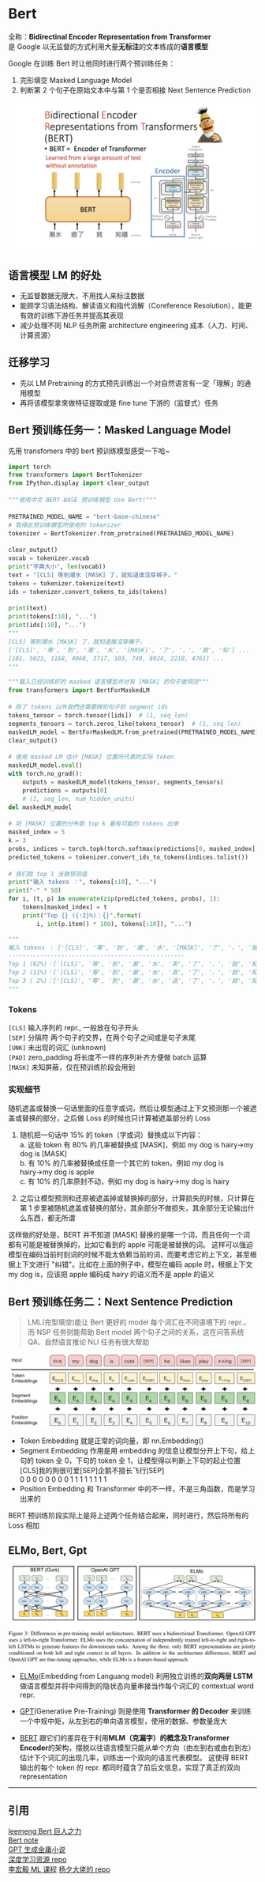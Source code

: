 # Bert

全称：**Bidirectinal Encoder Representation from Transformer**  
是 Google 以无监督的方式利用大量**无标注**的文本练成的**语言模型**

Google 在训练 Bert 时让他同时进行两个预训练任务：

1. 完形填空 Masked Language Model
2. 判断第 2 个句子在原始文本中与第 1 个是否相接 Next Sentence Prediction

![](./img/bert_.jpg)

## 语言模型 LM 的好处

- 无监督数据无限大，不用找人来标注数据
- 能顾学习语法结构、解读语义和指代消解（Coreference Resolution），能更有效的训练下游任务并提高其表现
- 减少处理不同 NLP 任务所需 architecture engineering 成本（人力、时间、计算资源）

## 迁移学习

- 先以 LM Pretraining 的方式预先训练出一个对自然语言有一定「理解」的通用模型
- 再将该模型拿來做特征提取或是 fine tune 下游的（监督式）任务

## Bert 预训练任务一：Masked Language Model

先用 transfomers 中的 bert 预训练模型感受一下哈~

```python
import torch
from transformers import BertTokenizer
from IPython.display import clear_output

"""使用中文 BERT-BASE 预训练模型 Use Bert!"""

PRETRAINED_MODEL_NAME = "bert-base-chinese"
# 取得此预训练模型所使用的 tokenizer
tokenizer = BertTokenizer.from_pretrained(PRETRAINED_MODEL_NAME)

clear_output()
vocab = tokenizer.vocab
print("字典大小", len(vocab))
text = "[CLS] 等到潮水 [MASK] 了，就知道谁没穿裤子。"
tokens = tokenizer.tokenize(text)
ids = tokenizer.convert_tokens_to_ids(tokens)

print(text)
print(tokens[:10], "...")
print(ids[:10], "...")
"""
[CLS] 等到潮水 [MASK] 了，就知道誰沒穿褲子。
['[CLS]', '等', '到', '潮', '水', '[MASK]', '了', '，', '就', '知'] ...
[101, 5023, 1168, 4060, 3717, 103, 749, 8024, 2218, 4761] ...
"""
```

```python
"""载入已经训练好的 masked 语言模型并对有 [MASK] 的句子做预测"""
from transformers import BertForMaskedLM

# 除了 tokens 以外我們还需要辨別句子的 segment ids
tokens_tensor = torch.tensor([ids])  # (1, seq_len)
segments_tensors = torch.zeros_like(tokens_tensor)  # (1, seq_len)
maskedLM_model = BertForMaskedLM.from_pretrained(PRETRAINED_MODEL_NAME)
clear_output()

# 使用 masked LM 估计 [MASK] 位置所代表的实际 token
maskedLM_model.eval()
with torch.no_grad():
    outputs = maskedLM_model(tokens_tensor, segments_tensors)
    predictions = outputs[0]
    # (1, seq_len, num_hidden_units)
del maskedLM_model

# 将 [MASK] 位置的分布取 top k 最有可能的 tokens 出來
masked_index = 5
k = 3
probs, indices = torch.topk(torch.softmax(predictions[0, masked_index], -1), k)
predicted_tokens = tokenizer.convert_ids_to_tokens(indices.tolist())

# 我们取 top 1 当做预测值
print("输入 tokens ：", tokens[:10], "...")
print("-" * 50)
for i, (t, p) in enumerate(zip(predicted_tokens, probs), 1):
    tokens[masked_index] = t
    print("Top {} ({:2}%)：{}".format(
        i, int(p.item() * 100), tokens[:10]), "...")
```

```python
"""
輸入 tokens ： ['[CLS]', '等', '到', '潮', '水', '[MASK]', '了', '，', '就', '知'] ...
--------------------------------------------------
Top 1 (82%)：['[CLS]', '等', '到', '潮', '水', '來', '了', '，', '就', '知'] ...
Top 2 (11%)：['[CLS]', '等', '到', '潮', '水', '濕', '了', '，', '就', '知'] ...
Top 3 ( 2%)：['[CLS]', '等', '到', '潮', '水', '過', '了', '，', '就', '知'] ...
"""
```

### Tokens

`[CLS]` 输入序列的 repr., 一般放在句子开头  
 `[SEP]` 分隔符 两个句子的交界，在两个句子之间或是句子末尾  
 `[UNK]` 未出现的词汇 (unknown)  
 `[PAD]` zero_padding 将长度不一样的序列补齐方便做 batch 运算  
 `[MASK]` 未知屏蔽，仅在预训练阶段会用到

### 实现细节

随机遮盖或替换一句话里面的任意字或词，然后让模型通过上下文预测那一个被遮盖或替换的部分，之后做 Loss 的时候也只计算被遮盖部分的 Loss

1. 随机把一句话中 15% 的 token（字或词）替换成以下内容：  
   a. 这些 token 有 80% 的几率被替换成 [MASK]，例如 my dog is hairy→my dog is [MASK]  
   b. 有 10% 的几率被替换成任意一个其它的 token，例如 my dog is hairy→my dog is apple  
   c. 有 10% 的几率原封不动，例如 my dog is hairy→my dog is hairy

2. 之后让模型预测和还原被遮盖掉或替换掉的部分，计算损失的时候，只计算在第 1 步里被随机遮盖或替换的部分，其余部分不做损失，其余部分无论输出什么东西，都无所谓

这样做的好处是，BERT 并不知道 [MASK] 替换的是哪一个词，而且任何一个词都有可能是被替换掉的，比如它看到的 apple 可能是被替换的词。
这样可以强迫模型在编码当前时刻词的时候不能太依赖当前的词，而要考虑它的上下文，甚至根据上下文进行 "纠错"。比如在上面的例子中，模型在编码 apple 时，根据上下文 my dog is，应该把 apple 编码成 hairy 的语义而不是 apple 的语义

## Bert 预训练任务二：Next Sentence Prediction

> LML(完型填空)能让 Bert 更好的 model 每个词汇在不同语境下的 repr.，而 NSP 任务则能帮助 Bert model 两个句子之间的关系，这在问答系统 QA、自然语言推论 NLI 任务有很大帮助

![](./img/NSP.png)

- Token Embedding 就是正常的词向量，即 nn.Embedding()
- Segment Embedding 作用是用 embedding 的信息让模型分开上下句，给上句的 token 全 0，下句的 token 全 1，让模型得以判断上下句的起止位置  
  [CLS]我的狗很可爱[SEP]企鹅不擅长飞行[SEP]  
  0 0 0 0 0 0 0 0 1 1 1 1 1 1 1 1
- Position Embedding 和 Transformer 中的不一样，不是三角函数，而是学习出来的

BERT 预训练阶段实际上是将上述两个任务结合起来，同时进行，然后将所有的 Loss 相加

## ELMo, Bert, Gpt

![](./img/Difference.png)

- [ELMo](https://arxiv.org/abs/1802.05365)(Embedding from Languang model) 利用独立训练的**双向两层 LSTM** 做语言模型并将中间得到的隐状态向量串接当作每个词汇的 contextual word repr.

- [GPT](https://d4mucfpksywv.cloudfront.net/better-language-models/language_models_are_unsupervised_multitask_learners.pdf)(Generative Pre-Training) 则是使用 **Transformer 的 Decoder** 来训练一个中规中矩，从左到右的单向语言模型，使用的数据、参数量庞大

- [BERT](https://arxiv.org/pdf/1810.04805.pdf) 跟它们的差异在于利用**MLM（克漏字）**的概念及**Transformer Encoder**的架构，摆脱以往语言模型只能从单个方向（由左到右或由右到左）估计下个词汇的出现几率，训练出一个双向的语言代表模型。 这使得 BERT 输出的每个 token 的 repr. 都同时蕴含了前后文信息，实现了真正的双向 representation

---

## 引用

[leemeng Bert 巨人之力](https://leemeng.tw/attack_on_bert_transfer_learning_in_nlp.html)  
[Bert note](https://wmathor.com/index.php/archives/1456/)  
[GPT 生成金庸小说](https://leemeng.tw/gpt2-language-model-generate-chinese-jing-yong-novels.html)  
[深度学习资源 repo ](https://github.com/leemengtw/deep-learning-resources)  
[李宏毅 ML 课程](http://speech.ee.ntu.edu.tw/~tlkagk/courses_ML19.html)
[杨夕大佬的 repo](https://github.com/km1994/nlp_paper_study_transformer/tree/main/DL_algorithm/transformer_study/Transformer)
